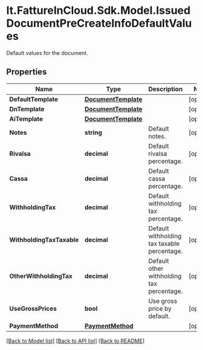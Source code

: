 # It.FattureInCloud.Sdk.Model.IssuedDocumentPreCreateInfoDefaultValues
Default values for the document.

## Properties

Name | Type | Description | Notes
------------ | ------------- | ------------- | -------------
**DefaultTemplate** | [**DocumentTemplate**](DocumentTemplate.md) |  | [optional] 
**DnTemplate** | [**DocumentTemplate**](DocumentTemplate.md) |  | [optional] 
**AiTemplate** | [**DocumentTemplate**](DocumentTemplate.md) |  | [optional] 
**Notes** | **string** | Default notes. | [optional] 
**Rivalsa** | **decimal** | Default rivalsa percentage. | [optional] 
**Cassa** | **decimal** | Default cassa percentage. | [optional] 
**WithholdingTax** | **decimal** | Default withholding tax percentage. | [optional] 
**WithholdingTaxTaxable** | **decimal** | Default withholding tax taxable percentage. | [optional] 
**OtherWithholdingTax** | **decimal** | Default other withholding tax percentage. | [optional] 
**UseGrossPrices** | **bool** | Use gross price by default. | [optional] 
**PaymentMethod** | [**PaymentMethod**](PaymentMethod.md) |  | [optional] 

[[Back to Model list]](../README.md#documentation-for-models) [[Back to API list]](../README.md#documentation-for-api-endpoints) [[Back to README]](../README.md)

